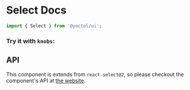 # Select Docs

```js
import { Select } from '@yoctol/ui';
```

### Try it with `knobs`:

<!-- STORY -->

## API

This component is extends from `react-select@2`, so please checkout the component's API at [the website](https://deploy-preview-2289--react-select.netlify.com/props).
